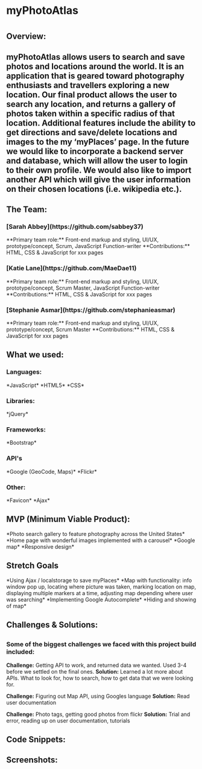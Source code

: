 <h1>myPhotoAtlas<h1>


<h2>Overview:<h2>
myPhotoAtlas allows users to search and save photos and locations around the world. It is an application that is geared toward photography enthusiasts and travellers exploring a new location. Our final product allows the user to search any location, and returns a gallery of photos taken within a specific radius of that location. Additional features include the ability to get directions and save/delete locations and images to the my ‘myPlaces’ page. In the future we would like to incorporate a backend server and database, which will allow the user to login to their own profile. We would also like to import another API which will give the user information on their chosen locations (i.e. wikipedia etc.).


<h2>The Team:</h2>

<h3>[Sarah Abbey](https://github.com/sabbey37)</h3>
**Primary team role:** Front-end markup and styling, UI/UX, prototype/concept, Scrum, JavaScript Function-writer
**Contributions:** HTML, CSS & JavaScript for xxx pages

<h3>[Katie Lane](https://github.com/MaeDae11)</h3>
**Primary team role:** Front-end markup and styling, UI/UX, prototype/concept, Scrum Master, JavaScript Function-writer
**Contributions:** HTML, CSS & JavaScript for xxx pages

<h3>[Stephanie Asmar](https://github.com/stephanieasmar)</h3>
**Primary team role:** Front-end markup and styling, UI/UX, prototype/concept, Scrum Master
**Contributions:** HTML, CSS & JavaScript for xxx pages


<h2>What we used:</h3>
<h3>Languages:</h3>
*JavaScript*
*HTML5*
*CSS*

<h3>Libraries:</h3>
*jQuery*

<h3>Frameworks:</h3>
*Bootstrap*

<h3>API's</h3>
*Google (GeoCode, Maps)*
*Flickr*

<h3>Other:</h3>
*Favicon*
*Ajax*


<h2>MVP (Minimum Viable Product):</h2>
*Photo search gallery to feature photography across the United States*
*Home page with wonderful images implemented with a carousel*
*Google map*
*Responsive design*


<h2>Stretch Goals</h2>
*Using Ajax / localstorage to save myPlaces*
*Map with functionality: info window pop up, locating where picture was taken, marking location on map, displaying multiple markers at a time, adjusting map depending where user was searching*
*Implementing Google Autocomplete*
*Hiding and showing of map*


<h2>Challenges & Solutions:<h2>
<h3>Some of the biggest challenges we faced with this project build included:</h2>

**Challenge:** Getting API to work, and returned data we wanted. Used 3-4 before we settled on the final ones.
**Solution:** Learned a lot more about APIs. What to look for, how to search, how to get data that we were looking for. 

**Challenge:** Figuring out Map API, using Googles language
**Solution:** Read user documentation

**Challenge:** Photo tags, getting good photos from flickr
**Solution:** Trial and error, reading up on user documentation, tutorials


<h2>Code Snippets:</h2>





<h2>Screenshots:</h2>
<img src="" alt="">
<img src="" alt="">
<img src="" alt="">
<img src="" alt="">
<img src="" alt="">
<img src="" alt="">
<img src="" alt="">
<img src="" alt="">

       